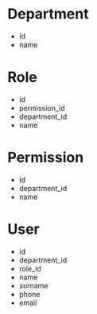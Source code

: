 # Department
- id
- name

# Role 
- id
- permission_id
- department_id
- name

# Permission
- id 
- department_id
- name 

# User
- id
- department_id
- role_id 
- name
- surname
- phone
- email


